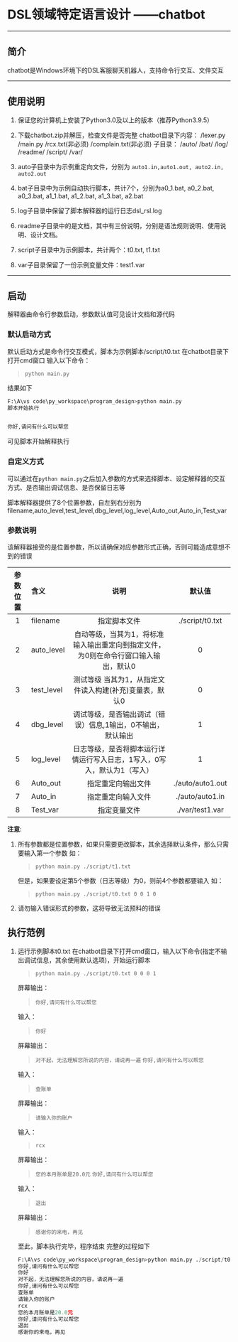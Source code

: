 # DSL领域特定语言设计 ——chatbot

***

## 简介

chatbot是Windows环境下的DSL客服聊天机器人，支持命令行交互、文件交互

***

## 使用说明

1. 保证您的计算机上安装了Python3.0及以上的版本（推荐Python3.9.5）

2. 下载chatbot.zip并解压，检查文件是否完整
    chatbot目录下内容：
    /lexer.py
    /main.py
    /rcx.txt(非必须)
    /complain.txt(非必须)
    子目录：
    /auto/
    /bat/
    /log/
    /readme/
    /script/
    /var/

3. auto子目录中为示例重定向文件，分别为 `auto1.in,auto1.out, auto2.in, auto2.out`

4. bat子目录中为示例自动执行脚本，共计7个，分别为a0_1.bat, a0_2.bat, a0_3.bat, a1_1.bat, a1_2.bat, a1_3.bat, a2.bat

5. log子目录中保留了脚本解释器的运行日志dsl_rsl.log

6. readme子目录中的是文档，其中有三份说明，分别是语法规则说明、使用说明、设计文档。

7. script子目录中为示例脚本，共计两个：t0.txt, t1.txt

8. var子目录保留了一份示例变量文件：test1.var

***

## 启动

解释器由命令行参数启动，参数默认值可见设计文档和源代码

### 默认启动方式

默认启动方式是命令行交互模式，脚本为示例脚本/script/t0.txt
在chatbot目录下打开cmd窗口
输入以下命令：
>`python main.py`

结果如下

``` python
F:\A\vs code\py_workspace\program_design>python main.py
脚本开始执行


你好,请问有什么可以帮您

```

可见脚本开始解释执行

### 自定义方式

可以通过在`python main.py`之后加入参数的方式来选择脚本、设定解释器的交互方式、是否输出调试信息、是否保留日志等

脚本解释器提供了8个位置参数，自左到右分别为filename,auto_level,test_level,dbg_level,log_level,Auto_out,Auto_in,Test_var

### 参数说明

该解释器接受的是位置参数，所以请确保对应参数形式正确，否则可能造成意想不到的错误

|参数位置|含义      |说明                                                                       |默认值|
|:---:  |:----      |:---:                                                                     |:---:  |
|1      |filename   |指定脚本文件                                                               |./script/t0.txt|
|2      |auto_level |自动等级，当其为1，将标准输入输出重定向到指定文件，为0则在命令行窗口输入输出，默认0    |0|
|3      |test_level |测试等级 当其为1，从指定文件读入构建(补充)变量表，默认0                                |0|
|4      |dbg_level  |调试等级，是否输出调试（错误）信息,1输出，0不输出，默认输出                            |1|
|5      |log_level  |日志等级，是否将脚本运行详情运行写入日志，1写入，0写入，默认为1（写入）                |1|
|6      |Auto_out   |指定重定向输出文件|./auto/auto1.out|
|7      |Auto_in    |指定重定向输入文件|./auto/auto1.in|
|8      |Test_var   |指定变量文件|./var/test1.var|

**注意**:

1. 所有参数都是位置参数，如果只需要更改脚本，其余选择默认条件，那么只需要输入第一个参数
    如：
    >`python main.py ./script/t1.txt`

    但是，如果要设定第5个参数（日志等级）为0，则前4个参数都要输入
    如：
    >`python main.py ./script/t0.txt 0 0 1 0`

2. 请勿输入错误形式的参数，这将导致无法预料的错误

## 执行范例

1. 运行示例脚本t0.txt
   在chatbot目录下打开cmd窗口，输入以下命令(指定不输出调试信息，其余使用默认选项)，开始运行脚本
    >`python main.py ./script/t0.txt 0 0 0 1`

    屏幕输出：
    >`你好,请问有什么可以帮您`

    输入：
    >`你好`

    屏幕输出：
    >`对不起，无法理解您所说的内容，请说再一遍`
    `你好,请问有什么可以帮您`

    输入：
    >`查账单`

    屏幕输出：
    >`请输入你的账户`

    输入：
    >`rcx`

    屏幕输出：
    >`您的本月账单是20.0元`
    `你好,请问有什么可以帮您`

    输入：
    >`退出`

    屏幕输出：
    >`感谢你的来电，再见`

    至此，脚本执行完毕，程序结束
    完整的过程如下

    ``` python
    F:\A\vs code\py_workspace\program_design>python main.py ./script/t0.txt 0 0 0 1
    你好,请问有什么可以帮您
    你好
    对不起，无法理解您所说的内容，请说再一遍
    你好,请问有什么可以帮您
    查账单
    请输入你的账户
    rcx
    您的本月账单是20.0元
    你好,请问有什么可以帮您
    退出
    感谢你的来电，再见

    ```

